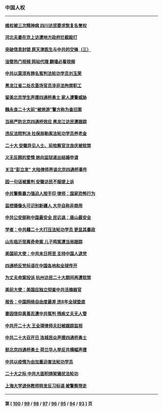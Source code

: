 ### 中国人权
---
#### [维权被三次精神病 四川访民要求恢复名誉权](../../pages/ncid278/n13851812.md?10250445) 
#### [河北夫妻在京上访遭地方政府拦截殴打](../../pages/ncid278/n13851214.md?10250445) 
#### [突破信息封锁 原天津医生与中共的交锋（三）](../../pages/ncid278/n13849718.md?10250445) 
#### [油管热门视频 网站代理 翻墙必看视频](http://132.145.103.77:81/youtube.html?10250445)
#### [中共以莫须有罪名冤判法轮功学员刘玉荣](../../pages/ncid278/n13850139.md?10250445) 
#### [黑龙江省二处农垦场官员涉非法拘禁职工](../../pages/ncid278/n13851061.md?10250445) 
#### [留美北京学生声援四通桥勇士 家人遭警威胁](../../pages/ncid278/n13850956.md?10250445) 
#### [魏永良二十大前“被旅游”警方称为查旧案](../../pages/ncid278/n13850621.md?10250445) 
#### [当局严防北京四通桥效应 黑龙江访民遭跟踪](../../pages/ncid278/n13850235.md?10250445) 
#### [违反法院判决 社保局勒索法轮功学员养老金](../../pages/ncid278/n13847343.md?10250445) 
#### [二十大 安徽异见人士、前检察官沈良庆被软禁](../../pages/ncid278/n13850071.md?10250445) 
#### [义无反顾的爱情 她向监狱递出结婚申请](../../pages/ncid278/n13849716.md?10250445) 
#### [关注“彭立发” 大陆律师界谈北京四通桥事件](../../pages/ncid278/n13849566.md?10250445) 
#### [因一句话被重判 安徽访民不服提上诉](../../pages/ncid278/n13849544.md?10250445) 
#### [中共警察暴力强迫人按手印 律师：国家恐怖行为](../../pages/ncid278/n13848797.md?10250445) 
#### [监控摄像头可识别新疆人 大华自称非商用](../../pages/ncid278/n13848882.md?10250445) 
#### [中共公安部称中国最安全 民讥讽：唐山最安全](../../pages/ncid278/n13848759.md?10250445) 
#### [学者：中共藉二十大打压法轮功学员 更显其暴政](../../pages/ncid278/n13847577.md?10250445) 
#### [山东临沂现离奇命案 儿子鸣冤遭当局跟踪](../../pages/ncid278/n13847716.md?10250445) 
#### [美国前大使：中共末日将至 支持中国人退党](../../pages/ncid278/n13848220.md?10250445) 
#### [四通桥反党标语在中国各地和全球传开](../../pages/ncid278/n13848108.md?10250445) 
#### [为丈夫命案投诉 杭州访民二十大期间再遭软禁](../../pages/ncid278/n13848051.md?10250445) 
#### [美前大使：美国应独立彻查中共活摘器官](../../pages/ncid278/n13848059.md?10250445) 
#### [报告：中国网络自由度最差 连8年全球垫底](../../pages/ncid278/n13847862.md?10250445) 
#### [妻因信仰真善忍遭中共冤判 残疾丈夫无人管](../../pages/ncid278/n13844598.md?10250445) 
#### [中共开二十大 王全璋律师夫妇被跟踪监视](../../pages/ncid278/n13846925.md?10250445) 
#### [中共二十大召开日 洛城民众声援四通桥勇士](../../pages/ncid278/n13846810.md?10250445) 
#### [挺北京四通桥勇士 荷兰华人举反共横幅声援](../../pages/ncid278/n13846812.md?10250445) 
#### [中共以疫情为由加重迫害法轮功学员](../../pages/ncid278/n13845591.md?10250445) 
#### [二十大之际 中共大面积绑架骚扰法轮功](../../pages/ncid278/n13846381.md?10250445) 
#### [上海大学退休教师转发反习标语 被警察带走](../../pages/ncid278/n13846408.md?10250445) 

---
#### 第 [ [100](./100.md?10250445) / [99](./99.md?10250445) / [98](./98.md?10250445) / [97](./97.md?10250445) / [96](./96.md?10250445) / [95](./95.md?10250445) / [94](./94.md?10250445) / [93](./93.md?10250445) ] 页
